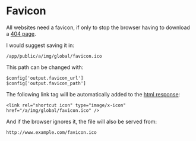 
# Favicon

All websites need a favicon, if only to stop the browser having to download a [404 page](http://developer.yahoo.com/performance/rules.html#favicon).

I would suggest saving it in:

	/app/public/a/img/global/favicon.ico

This path can be changed with:

	$config['output.favicon_url']
	$config['output.favicon_path']

The following link tag will be automatically added to the [html response](/doc/helpers/response/):

	<link rel="shortcut icon" type="image/x-icon" href="/a/img/global/favicon.ico" />

And if the browser ignores it, the file will also be served from:

	http://www.example.com/favicon.ico
